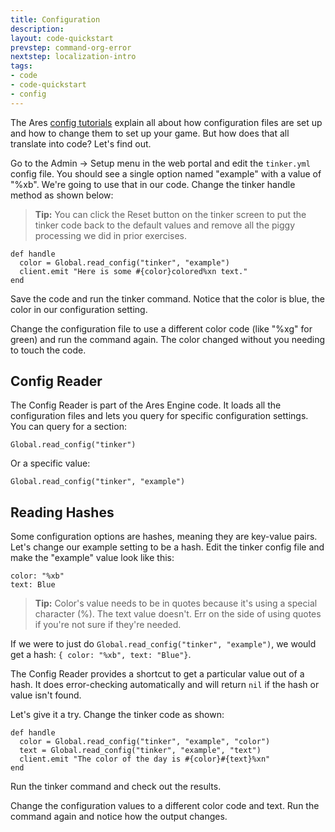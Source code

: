 ```yaml
---
title: Configuration
description:
layout: code-quickstart
prevstep: command-org-error
nextstep: localization-intro
tags: 
- code
- code-quickstart
- config
---
```


The Ares [config tutorials](/tutorials/config) explain all about how configuration files are set up and how to change them to set up your game.  But how does that all translate into code?  Let's find out.

Go to the Admin -> Setup menu in the web portal and edit the `tinker.yml` config file.  You should see a single option named "example" with a value of "%xb".   We're going to use that in our code.  Change the tinker handle method as shown below:

> **Tip:** You can click the Reset button on the tinker screen to put the tinker code back to the default values and remove all the piggy processing we did in prior exercises.

    def handle
      color = Global.read_config("tinker", "example")
      client.emit "Here is some #{color}colored%xn text."
    end

Save the code and run the tinker command.  Notice that the color is blue, the color in our configuration setting.

Change the configuration file to use a different color code (like "%xg" for green) and run the command again.  The color changed without you needing to touch the code.

## Config Reader

The Config Reader is part of the Ares Engine code.  It loads all the configuration files and lets you query for specific configuration settings.  You can query for a section:

    Global.read_config("tinker")

Or a specific value: 

    Global.read_config("tinker", "example")

## Reading Hashes

Some configuration options are hashes, meaning they are key-value pairs.  Let's change our example setting to be a hash.  Edit the tinker config file and make the "example" value look like this:

    color: "%xb"
    text: Blue

> **Tip:** Color's value needs to be in quotes because it's using a special character (%).  The text value doesn't.  Err on the side of using quotes if you're not sure if they're needed.

If we were to just do `Global.read_config("tinker", "example")`, we would get a hash:  `{ color: "%xb", text: "Blue"}`.   

The Config Reader provides a shortcut to get a particular value out of a hash.  It does error-checking automatically and will return `nil` if the hash or value isn't found.

Let's give it a try.  Change the tinker code as shown:

    def handle
      color = Global.read_config("tinker", "example", "color")
      text = Global.read_config("tinker", "example", "text")
      client.emit "The color of the day is #{color}#{text}%xn"
    end

Run the tinker command and check out the results.

Change the configuration values to a different color code and text.  Run the command again and notice how the output changes.